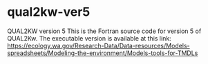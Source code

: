 # qual2kw-ver5
QUAL2KW version 5
This is the Fortran source code for version 5 of QUAL2Kw. The executable version is available at this link:
https://ecology.wa.gov/Research-Data/Data-resources/Models-spreadsheets/Modeling-the-environment/Models-tools-for-TMDLs
